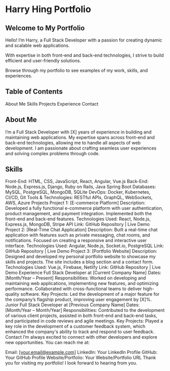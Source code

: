 # Harry Hing Portfolio

## Welcome to My Portfolio

Hello! I’m Harry, a Full Stack Developer with a passion for creating dynamic and scalable web applications.

With expertise in both front-end and back-end technologies, I strive to build efficient and user-friendly solutions.

Browse through my portfolio to see examples of my work, skills, and experiences.

## Table of Contents

About Me
Skills
Projects
Experience
Contact

## About Me

I’m a Full Stack Developer with [X] years of experience in building and maintaining web applications. My expertise spans across front-end and back-end technologies, allowing me to handle all aspects of web development. I am passionate about crafting seamless user experiences and solving complex problems through code.

## Skills

Front-End: HTML, CSS, JavaScript, React, Angular, Vue.js
Back-End: Node.js, Express.js, Django, Ruby on Rails, Java Spring Boot
Databases: MySQL, PostgreSQL, MongoDB, SQLite
DevOps: Docker, Kubernetes, CI/CD, Git
Tools & Technologies: RESTful APIs, GraphQL, WebSockets, AWS, Azure
Projects
Project 1: [E-commerce Platform]
Description: Developed a fully functional e-commerce platform with user authentication, product management, and payment integration. Implemented both the front-end and back-end features.
Technologies Used: React, Node.js, Express.js, MongoDB, Stripe API
Link: GitHub Repository | Live Demo
Project 2: [Real-Time Chat Application]
Description: Built a real-time chat application with features such as private messaging, chat rooms, and notifications. Focused on creating a responsive and interactive user interface.
Technologies Used: Angular, Node.js, Socket.io, PostgreSQL
Link: GitHub Repository | Live Demo
Project 3: [Portfolio Website]
Description: Designed and developed my personal portfolio website to showcase my skills and projects. The site includes a blog section and a contact form.
Technologies Used: Vue.js, Firebase, Netlify
Link: GitHub Repository | Live Demo
Experience
Full Stack Developer at [Current Company Name]
Dates: [Month/Year – Present]
Responsibilities: Worked on developing and maintaining web applications, implementing new features, and optimizing performance. Collaborated with cross-functional teams to deliver high-quality software.
Key Projects: Led the development of a major feature for the company’s flagship product, improving user engagement by [X]%.
Junior Full Stack Developer at [Previous Company Name]
Dates: [Month/Year – Month/Year]
Responsibilities: Contributed to the development of various client projects, assisted in both front-end and back-end tasks, and participated in code reviews and agile meetings.
Key Projects: Played a key role in the development of a customer feedback system, which enhanced the company's ability to track and respond to user feedback.
Contact
I’m always excited to connect with other developers and explore new opportunities. You can reach me at:

Email: [your.email@example.com]
LinkedIn: Your LinkedIn Profile
GitHub: Your GitHub Profile
Website/Portfolio: Your Website/Portfolio URL
Thank you for visiting my portfolio! I look forward to hearing from you.
